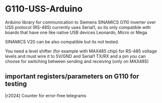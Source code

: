 # G110-USS-Arduino
Arduino library for communication to Siemens SINAMICS G110 inverter over USS protocol (RS-485)
currently uses Serial1, so its only compatible with boards that have one like native USB devices Leonardo, Micro or Mega
 
SINAMICS V20 can be also compatible but its not tested.
 
You need a level shifter (for example with MAX485 chip) for RS-485 voltage levels and must wire it to 5V/GND and Serial1 TX/RX and a pin you can choose for switching between sending and receiving (only on MAX485)

## important registers/parameters on G110 for testing
[r2024] Counter for error-free telegrams